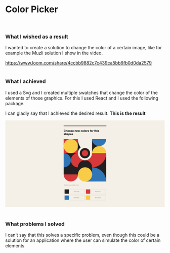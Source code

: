 # Color Picker
<br/>

### What I wished as a result
I wanted to create a solution to change the color of a certain image, like for example the Muzli solution I show in the video.

https://www.loom.com/share/4ccbb9882c7c439ca5bb6fb0d0da2579
<br/>
<br/>
### What I achieved
I used a Svg and I created multiple swatches that change the color of the elements of those graphics. For this I used React and I used the following package.

I can gladly say that I achieved the desired result. __This is the result__
<br/>

![](images/Screenshot.png)
<br/>
<br/>
### What problems I solved
I can’t say that this solves a specific problem, even though this could be a solution for an application where the user can simulate the color of certain elements
<br/>
<br/>
